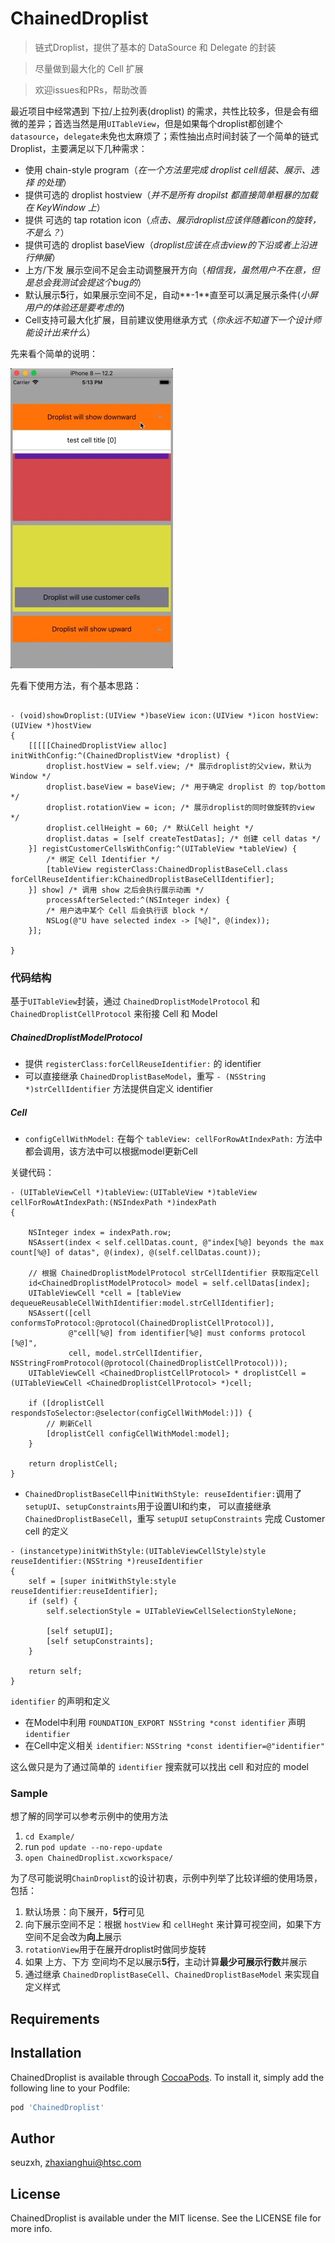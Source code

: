 # ChainedDroplist

> 链式Droplist，提供了基本的 DataSource 和 Delegate 的封装

> 尽量做到最大化的 Cell 扩展

> 欢迎issues和PRs，帮助改善


最近项目中经常遇到 下拉/上拉列表(droplist) 的需求，共性比较多，但是会有细微的差异；首选当然是用`UITableView`，但是如果每个droplist都创建个`datasource`，`delegate`未免也太麻烦了；索性抽出点时间封装了一个简单的链式Droplist，主要满足以下几种需求：
- 使用 chain-style program（_在一个方法里完成 droplist cell组装、展示、选择 的处理_）
- 提供可选的 droplist hostview（_并不是所有 dropilst 都直接简单粗暴的加载在 KeyWindow 上_）
- 提供 可选的 tap rotation icon（_点击、展示droplist应该伴随着icon的旋转，不是么？_）
- 提供可选的 droplist baseView（_droplist应该在点击view的下沿或者上沿进行伸展_）
- 上方/下发 展示空间不足会主动调整展开方向（_相信我，虽然用户不在意，但是总会我测试会提这个bug的_）
- 默认展示**5**行，如果展示空间不足，自动**-1**直至可以满足展示条件(_小屏用户的体验还是要考虑的_)
- Cell支持可最大化扩展，目前建议使用继承方式（_你永远不知道下一个设计师能设计出来什么_）

先来看个简单的说明：

![](./doc/image/droplist_show.gif)



先看下使用方法，有个基本思路：

```ObjC

- (void)showDroplist:(UIView *)baseView icon:(UIView *)icon hostView:(UIView *)hostView
{
    [[[[[ChainedDroplistView alloc] initWithConfig:^(ChainedDroplistView *droplist) {
        droplist.hostView = self.view; /* 展示droplist的父view，默认为Window */
        droplist.baseView = baseView; /* 用于确定 droplist 的 top/bottom */
        droplist.rotationView = icon; /* 展示droplist的同时做旋转的view */
        droplist.cellHeight = 60; /* 默认Cell height */
        droplist.datas = [self createTestDatas]; /* 创建 cell datas */
    }] registCustomerCellsWithConfig:^(UITableView *tableView) {
        /* 绑定 Cell Identifier */ 
        [tableView registerClass:ChainedDroplistBaseCell.class forCellReuseIdentifier:kChainedDroplistBaseCellIdentifier];
    }] show] /* 调用 show 之后会执行展示动画 */
        processAfterSelected:^(NSInteger index) {
        /* 用户选中某个 Cell 后会执行该 block */
        NSLog(@"U have selected index -> [%@]", @(index));
    }];
    
}

```


### 代码结构

基于`UITableView`封装，通过 `ChainedDroplistModelProtocol` 和 `ChainedDroplistCellProtocol` 来衔接 Cell 和 Model

##### ChainedDroplistModelProtocol

- 提供 `registerClass:forCellReuseIdentifier:` 的 identifier
- 可以直接继承 `ChainedDroplistBaseModel`，重写 `- (NSString *)strCellIdentifier` 方法提供自定义 identifier

##### Cell

- `configCellWithModel:` 在每个 `tableView: cellForRowAtIndexPath:` 方法中都会调用，该方法中可以根据model更新Cell

关键代码：
```ObjC
- (UITableViewCell *)tableView:(UITableView *)tableView cellForRowAtIndexPath:(NSIndexPath *)indexPath
{
    
    NSInteger index = indexPath.row;
    NSAssert(index < self.cellDatas.count, @"index[%@] beyonds the max count[%@] of datas", @(index), @(self.cellDatas.count));

    // 根据 ChainedDroplistModelProtocol strCellIdentifier 获取指定Cell
    id<ChainedDroplistModelProtocol> model = self.cellDatas[index];
    UITableViewCell *cell = [tableView dequeueReusableCellWithIdentifier:model.strCellIdentifier];
    NSAssert([cell conformsToProtocol:@protocol(ChainedDroplistCellProtocol)],
             @"cell[%@] from identifier[%@] must conforms protocol [%@]",
             cell, model.strCellIdentifier, NSStringFromProtocol(@protocol(ChainedDroplistCellProtocol)));
    UITableViewCell <ChainedDroplistCellProtocol> * droplistCell = (UITableViewCell <ChainedDroplistCellProtocol> *)cell;
    
    if ([droplistCell respondsToSelector:@selector(configCellWithModel:)]) {
        // 刷新Cell
        [droplistCell configCellWithModel:model];
    }
    
    return droplistCell;
}
```

- `ChainedDroplistBaseCell`中`initWithStyle: reuseIdentifier:`调用了 `setupUI`、`setupConstraints`用于设置UI和约束， 可以直接继承 `ChainedDroplistBaseCell`，重写 `setupUI` `setupConstraints` 完成 Customer cell 的定义

```ObjC
- (instancetype)initWithStyle:(UITableViewCellStyle)style reuseIdentifier:(NSString *)reuseIdentifier
{
    self = [super initWithStyle:style reuseIdentifier:reuseIdentifier];
    if (self) {
        self.selectionStyle = UITableViewCellSelectionStyleNone;

        [self setupUI];
        [self setupConstraints];
    }
    
    return self;
}
```

`identifier` 的声明和定义
- 在Model中利用 `FOUNDATION_EXPORT NSString *const identifier` 声明`identifier`
- 在Cell中定义相关 `identifier`:  `NSString *const identifier=@"identifier"`

这么做只是为了通过简单的 `identifier` 搜索就可以找出 cell 和对应的 model


### Sample

想了解的同学可以参考示例中的使用方法

1. `cd Example/`
2. run `pod update --no-repo-update`
3. `open ChainedDroplist.xcworkspace/`

为了尽可能说明`ChainDroplist`的设计初衷，示例中列举了比较详细的使用场景，包括：

1. 默认场景：向下展开，**5行**可见
2. 向下展示空间不足：根据 `hostView` 和 `cellHeght` 来计算可视空间，如果下方空间不足会改为**向上**展示
3. `rotationView`用于在展开droplist时做同步旋转
4. 如果 上方、下方 空间均不足以展示**5行**，主动计算**最少可展示行数**并展示
5. 通过继承 `ChainedDroplistBaseCell`、`ChainedDroplistBaseModel` 来实现自定义样式


## Requirements

## Installation

ChainedDroplist is available through [CocoaPods](https://cocoapods.org). To install
it, simply add the following line to your Podfile:

```ruby
pod 'ChainedDroplist'
```

## Author

seuzxh, zhaxianghui@htsc.com

## License

ChainedDroplist is available under the MIT license. See the LICENSE file for more info.